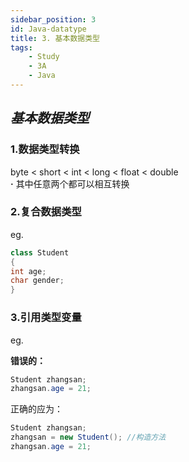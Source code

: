 ```yaml
---
sidebar_position: 3
id: Java-datatype
title: 3. 基本数据类型
tags:
    - Study
    - 3A
    - Java
---
```


## _基本数据类型_

### 1.数据类型转换

byte < short < int < long < float < double  
**·** 其中任意两个都可以相互转换

### 2.复合数据类型

eg.

```java
class Student
{
int age;
char gender;
}
```

### 3.引用类型变量

eg.

**错误的：**

```java
Student zhangsan;
zhangsan.age = 21;
```

正确的应为：

```java
Student zhangsan;
zhangsan = new Student(); //构造方法
zhangsan.age = 21;
```
